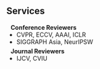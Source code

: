 ## Services

<h4 style="margin:0 10px 0;">Conference Reviewers</h4>

<ul style="margin:0 0 5px;">
  <li>CVPR, ECCV, AAAI, ICLR</li>
  <li>SIGGRAPH Asia, NeurIPSW</li>
</ul>

<h4 style="margin:0 10px 0;">Journal Reviewers</h4>

<ul style="margin:0 0 20px;">
  <li>IJCV, CVIU</li>
</ul>